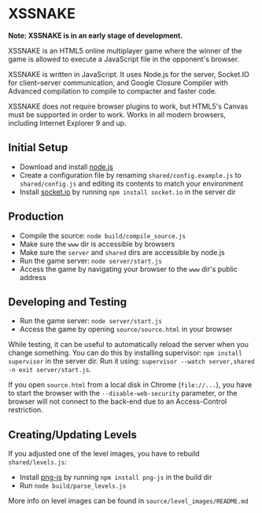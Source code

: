 XSSNAKE
===
**Note: XSSNAKE is in an early stage of development.**

XSSNAKE is an HTML5 online multiplayer game where the winner of the game is
allowed to execute a JavaScript file in the opponent's browser.

XSSNAKE is written in JavaScript. It uses Node.js for the server, Socket.IO for
client–server communication, and Google Closure Compiler with Advanced
compilation to compile to compacter and faster code.

XSSNAKE does not require browser plugins to work, but HTML5's Canvas must be
supported in order to work. Works in all modern browsers, including
Internet Explorer 9 and up.

Initial Setup
---
 * Download and install [node.js](http://nodejs.org/)
 * Create a configuration file by renaming `shared/config.example.js` to
   `shared/config.js` and editing its contents to match your environment
 * Install [socket.io](https://npmjs.org/package/socket.io) by running
   `npm install socket.io` in the server dir

Production
---
 * Compile the source: `node build/compile_source.js`
 * Make sure the `www` dir is accessible by browsers
 * Make sure the `server` and `shared` dirs are accessible by node.js
 * Run the game server: `node server/start.js`
 * Access the game by navigating your browser to the `www` dir's public address

Developing and Testing
---
 * Run the game server: `node server/start.js`
 * Access the game by opening `source/source.html` in your browser

While testing, it can be useful to automatically reload the server when you
change something. You can do this by installing supervisor: `npm install
supervisor` in the server dir. Run it using:
 `supervisor --watch server,shared -n exit server/start.js`.

If you open `source.html` from a local disk in Chrome (`file://...`), you
have to start the browser with the `--disable-web-security` parameter, or the
browser will not connect to the back-end due to an Access-Control restriction.

Creating/Updating Levels
---
If you adjusted one of the level images, you have to rebuild `shared/levels.js`:

 * Install [png-js](https://npmjs.org/package/png-js) by running
  `npm install png-js` in the build dir
 * Run `node build/parse_levels.js`

More info on level images can be found in `source/level_images/README.md`
